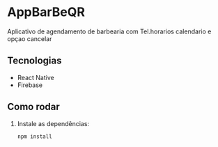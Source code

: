 # AppBarBeQR
Aplicativo de agendamento de barbearia com Tel.horarios calendario e opçao cancelar

## Tecnologias
- React Native
- Firebase

## Como rodar
1. Instale as dependências:
   ```bash
   npm install
